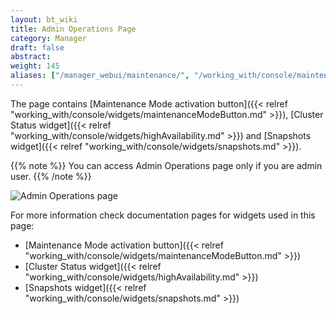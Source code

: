 ```yaml
---
layout: bt_wiki
title: Admin Operations Page
category: Manager
draft: false
abstract:
weight: 145
aliases: ["/manager_webui/maintenance/", "/working_with/console/maintenance/", "/working_with/console/admin-operations-page/"] 
---
```


The page contains [Maintenance Mode activation button]({{< relref "working_with/console/widgets/maintenanceModeButton.md" >}}), [Cluster Status widget]({{< relref "working_with/console/widgets/highAvailability.md" >}}) and [Snapshots widget]({{< relref "working_with/console/widgets/snapshots.md" >}}).

{{% note %}}
You can access Admin Operations page only if you are admin user.
{{% /note %}}

![Admin Operations page]( /images/ui/pages/admin-operations-page.png )

For more information check documentation pages for widgets used in this page:

* [Maintenance Mode activation button]({{< relref "working_with/console/widgets/maintenanceModeButton.md" >}})
* [Cluster Status widget]({{< relref "working_with/console/widgets/highAvailability.md" >}})
* [Snapshots widget]({{< relref "working_with/console/widgets/snapshots.md" >}})

